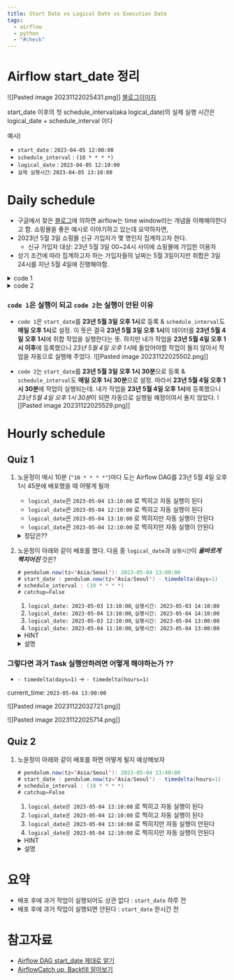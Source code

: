 ```yaml
---
title: Start Date vs Logical Date vs Execution Date
tags:
  - airflow
  - python
  - "#check"
---
```


# Airflow start_date 정리
![[Pasted image 20231122025431.png]]
[블로그이미지](https://blog.bsk.im/2021/03/21/apache-airflow-aip-39/)

<div class="notice--success">
start_date 이후의 첫 schedule_interval(aka logical_date)의 실제 실행 시간은 logical_date + schedule_interval 이다
</div>


예시)
*   `start_date` : `2023-04-05 12:00:00` 
*   `schedule_interval` : `(10 * * * *)`
*   `logical_date` : `2023-04-05 12:10:00`
*   `실제 실행시간`: `2023-04-05 13:10:00`
    

# Daily schedule

*   구글에서 찾은 [블로그](https://blog.bsk.im/2021/03/21/apache-airflow-aip-39/)에 의하면 airflow는 time window라는 개념을 이해해야한다고 함. 쇼핑몰을 좋은 예시로 이야기하고 있는데 요약하자면,
*   2023년 5월 3일 쇼핑몰 신규 가입자가 몇 명인지 집계하고자 한다.
	* 신규 가입자 대상: 23년 5월 3일 00~24시 사이에 쇼핑몰에 가입한 이용자
*   상기 조건에 따라 집계하고자 하는 가입자들의 날짜는 5월 3일이지만 취합은 3일 24시를 지난 5월 4일에 진행해야함.
    
<details>
<summary> code 1 </summary>
<div markdown="1">

```py
import os
 from airflow import DAG
 from airflow.operators.dummy import DummyOperator
 from airflow.operators.python import PythonOperator

 from datetime import datetime, timedelta
 import pytz
 import pendulum

 def print_time(**kwargs) -> str:
     time_utc = datetime.now()
     time_kst = time_utc + timedelta(hours=9)
     logical_date = kwargs.get('logical_date')

     print("UTC time: ", time_utc)
     print("KST time: ", time_kst)
     print("context logical_date: ", logical_date)
     print("context logical_date (kst): ", logical_date + timedelta(hours=9))
     return

 kst_timezone = pytz.timezone('Asia/Seoul')

 OWNER = 'rho715@'
 DAG_ID = os.path.basename(__file__).replace(".pyc", "").replace(".py", "")
 DAG_NAME = f'prd01_{DAG_ID}_v1.0.1'
 default_args = {
     'owner': OWNER,
     'dag_id': DAG_ID,
     'depends_on_past': False,
     'start_date': pendulum.datetime(2023, 5, 3, 13, 0, 0,  tz='Asia/Seoul'), #pendulum.now(tz='Asia/Seoul') - timedelta(days=1),
     'email_on_failure': False,
     'email_on_retry': False,
 }

 with DAG(DAG_NAME,
         default_args=default_args,
         dagrun_timeout=timedelta(hours=2),
         max_active_runs=1,
         max_active_tasks=1,
         catchup=False,
         is_paused_upon_creation=True,
         schedule_interval='00 13 * * *',
         tags=['testing']
 ) as dag:
     start = DummyOperator(
         task_id='start',
         dag=dag
     )

     task_01 = PythonOperator(
         task_id='task_01',
         python_callable=print_time,
         provide_context=True,
         execution_timeout=timedelta(minutes=30),
         dag=dag
     )

     end = DummyOperator(
         task_id='end',
         dag=dag
     )

     start >> task_01 >> end
```

</div>
</details>

<details>
<summary> code 2</summary>
<div markdown="1">

```py
import os
 from airflow import DAG
 from airflow.operators.dummy import DummyOperator
 from airflow.operators.python import PythonOperator

 from datetime import datetime, timedelta
 import pytz
 import pendulum

 def print_time(**kwargs) -> str:
     time_utc = datetime.now()
     time_kst = time_utc + timedelta(hours=9)
     logical_date = kwargs.get('logical_date')

     print("UTC time: ", time_utc)
     print("KST time: ", time_kst)
     print("context logical_date: ", logical_date)
     print("context logical_date (kst): ", logical_date + timedelta(hours=9))

     return

 kst_timezone = pytz.timezone('Asia/Seoul')

 OWNER = 'rho715@'
 DAG_ID = os.path.basename(__file__).replace(".pyc", "").replace(".py", "")
 DAG_NAME = f'prd01_{DAG_ID}_v1.0.2'
 default_args = {
     'owner': OWNER,
     'dag_id': DAG_ID,
     'depends_on_past': False,
     'start_date': pendulum.datetime(2023, 5, 3, 17, 0, 0,  tz='Asia/Seoul'), #pendulum.now(tz='Asia/Seoul') - timedelta(days=1),
     'email_on_failure': False,
     'email_on_retry': False,
 }

 with DAG(DAG_NAME,
         default_args=default_args,
         dagrun_timeout=timedelta(hours=2),
         max_active_runs=1,
         max_active_tasks=1,
         catchup=False,
         is_paused_upon_creation=True,
         schedule_interval='00 17 * * *',
         tags=['testing']
 ) as dag:
     start = DummyOperator(
         task_id='start',
         dag=dag
     )

     task_01 = PythonOperator(
         task_id='task_01',
         python_callable=print_time,
         provide_context=True,
         execution_timeout=timedelta(minutes=30),
         dag=dag
     )

     end = DummyOperator(
         task_id='end',
         dag=dag
     )

     start >> task_01 >> end
```

</div>
</details>

### `code 1`은 실행이 되고 `code 2`는 실행이 안된 이유

*   `code 1`은 `start_date`를 **23년 5월 3일 오후 1시**로 등록 & `schedule_interval`도 **매일 오후 1시**로 설정. 이 뜻은 결국 **23년 5월 3일 오후 1시**의 데이터를 **23년 5월 4일 오후 1시**에 취합 작업을 실행한다는 뜻. 하지만 내가 작업을 **23년 5월 4일 오후 1시 이후**에 등록했으니 *23년 5월 4일 오후 1시*에 돌았어야할 작업이 돌지 않아서 작업을 자동으로 실행해 주었다. ![[Pasted image 20231122025502.png]]

 
*   `code 2`는 `start_date`를 **23년 5월 3일 오후 1시 30분**으로 등록 & `schedule_interval`도 **매일 오후 1시 30분**으로 설정. 따라서 **23년 5월 4일 오후 1시 30분**에 작업이 실행되는데. 내가 작업을 **23년 5월 4일 오후 1시**에 등록했으니 *23년 5월 4일 오후 1시 30분*이 되면 자동으로 실행될 예정이여서 돌지 않았다. ![[Pasted image 20231122025529.png]]

    

# Hourly schedule
## Quiz 1

1.  노윤정이 매시 10분 (`"10 * * * *"`)마다 도는 Airflow DAG를 23년 5월 4일 오후 1시 45분에 배포했을 때 어떻게 될까
    *   `logical_date`은 `2023-05-04 13:10:00` 로 찍히고 자동 실행이 된다
    *   `logical_date`은 `2023-05-04 12:10:00` 로 찍히고 자동 실행이 된다
    *   `logical_date`은 `2023-05-04 13:10:00` 로 찍히지만 자동 실행이 안된다
    *   `logical_date`은 `2023-05-04 12:10:00` 로 찍히지만 자동 실행이 안된다
        
    <details>
    <summary>정답은??</summary>
    <div markdown="1">

    2번
    *   `logical_date`은 `2023-05-04 12:10:00` 데이터가 `2023-05-04 13:10:00` 에 돌았어야해서
    *   `logical_date`은 `2023-05-04 12:10:00` 데이터가 `2023-05-04 13:45:00` 에 실행되었다.

    </div>
    </details> 
            
2.  노윤정이 아래와 같이 배포를 했다. 다음 중 `logical_date`과 `실행시간`이 _**올바르게**_ _**짝지어진**_ 것은?
    
    ```java
    # pendulum.now(tz='Asia/Seoul'): 2023-05-04 13:00:00
    # start_date : pendulum.now(tz='Asia/Seoul') - timedelta(days=1)
    # schedule_interval : (10 * * * *)
    # catchup=False
    ```
    
    1.  `logical_date: 2023-05-03 13:10:00`, `실행시간: 2023-05-03 14:10:00`
    2.  `logical_date: 2023-05-04 13:10:00`, `실행시간: 2023-05-04 14:10:00`
    3.  `logical_date: 2023-05-03 12:10:00`, `실행시간: 2023-05-04 13:00:00`
    4.  `logical_date: 2023-05-04 11:10:00`, `실행시간: 2023-05-04 13:00:00`
    <details>
    <summary>HINT</summary>
    <div markdown="1">

    
    current\_time: `2023-05-04 13:00:00`  ![[Pasted image 20231122032812.png]]

    </div>
    </details>   
    <details>
    <summary>설명</summary>
    <div markdown="1">

    정답: d ![[Pasted image 20231122025630.png]]



    </div>
    </details>   


### 그렇다면 과거 Task 실행안하려면 어떻게 해야하는가 ??
- `- timedelta(days=1)` -> `- timedelta(hours=1)`

current\_time: `2023-05-04 13:00:00`

![[Pasted image 20231122032721.png]]


![[Pasted image 20231122025714.png]]



## Quiz 2

1.  노윤정이 아래와 같이 배포를 하면 어떻게 될지 예상해보자
    
    ```java
    # pendulum.now(tz='Asia/Seoul'): 2023-05-04 13:40:00
    # start_date : pendulum.now(tz='Asia/Seoul') - timedelta(hours=1)
    # schedule_interval : (10 * * * *)
    # catchup=False
    ```
    
    1.  `logical_date은 2023-05-04 13:10:00` 로 찍히고 자동 실행이 된다
    2.  `logical_date은 2023-05-04 12:10:00` 로 찍히고 자동 실행이 된다
    3.  `logical_date은 2023-05-04 13:10:00` 로 찍히지만 자동 실행이 안된다
    4.  `logical_date은 2023-05-04 12:10:00` 로 찍히지만 자동 실행이 안된다 
    <details>
    <summary>HINT</summary>
    <div markdown="1">

    
    current\_time: `2023-05-04 13:40:00` ![[Pasted image 20231122032750.png]]


    </div>
    </details>   
    <details>
    <summary>설명</summary>
    <div markdown="1">

    정답: c ![[Pasted image 20231122025740.png]]


    </div>
    </details>   

# 요약

*   배포 후에 과거 작업이 실행되어도 상관 없다 : `start_date` 하루 전
*   배포 후에 과거 작업이 실행되면 안된다 : `start_date` 한시간 전    
# 참고자료 
- [Airflow DAG start_date 제대로 알기](https://velog.io/@baeyuna97/DAG-startdate)
- [AirflowCatch up, Backfill 알아보기](https://magpienote.tistory.com/236)
